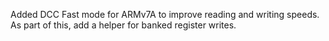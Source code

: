 Added DCC Fast mode for ARMv7A to improve reading and writing speeds. As part of this, add a helper for banked register writes.